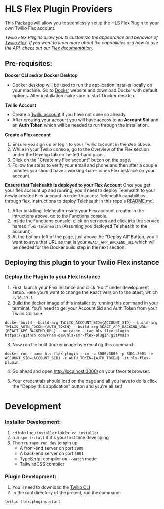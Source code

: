 # HLS Flex Plugin Providers

This Package will allow you to seemlessly setup the HLS Flex Plugin to your own Twilio Flex account. 

*Twilio Flex Plugins allow you to customize the appearance and behavior of [Twilio Flex](https://www.twilio.com/flex). If you want to learn more about the capabilities and how to use the API, check out our [Flex documentation](https://www.twilio.com/docs/flex).*
## **Pre-requisites:**
**Docker CLI and/or Docker Desktop**
- Docker desktop will be used to run the application installer locally on your machine. Go to [Docker](https://www.docker.com/products/docker-desktop) website and download Docker with default options. After installation make sure to start Docker desktop.

**Twilio Account**
- Create a [Twilio account](https://www.twilio.com/try-twilio) if you have not done so already
- After creating your account you will have access to an **Account Sid** and an **Auth Token** which will be needed to run through the installation.

**Create a Flex account**

1. Ensure you sign up or login to your Twilio account in the step above.
2. While in your Twilio console, go to the Overview of the Flex section under the Develop tab on the left-hand panel.
3. Click on the "Create my Flex account" button on the page.
4. Follow the steps to verify your email and phone and then after a couple minutes you should have a working-bare-bones Flex instance on your account.

**Ensure that Telehealth is deployed to your Flex Account**
Once you get your flex account up and running, you'll need to deploy Telehealth to your newly created Flex account in order to access Telehealth capabilities through flex. Instructions to deploy Telehealth in this repo's [README.md](https://github.com/Pham-dev/telehealth-v2).
1. After installing Telehealth inside your Flex account created in the intructions above, go to the Functions console.
2. Inside the Functions console, click on services and click into the service named ```flex-telehealth``` (Assuming you deployed Telehealth to the account).
3. At the bottom-left of the page, just above the "Deploy All" Button, you'll want to save that URL as that is your ```REACT_APP_BACKEND_URL``` which will be needed for the Docker build step in the next section.
## **Deploying this plugin to your Twilio Flex instance**

### Deploy the Plugin to your Flex Instance

1. First, launch your Flex instance and click "Edit" under development setup.  Here you'll want to change the React Version to the latest; which is ```16.13.1```
2. Build the docker image of this installer by running this command in your terminal.  You'll need to get your Account Sid and Auth Token from your Twilio Console:
```
docker build --build-arg TWILIO_ACCOUNT_SID={ACCOUNT_SID} --build-arg TWILIO_AUTH_TOKEN={AUTH_TOKEN} --build-arg REACT_APP_BACKEND_URL={REACT_APP_BACKEND_URL} --no-cache --tag hls-flex-plugin https://github.com/Pham-dev/hls-emr-flex-plugin.git#main
```
3. Now run the built docker image by executing this command:
```
docker run --name hls-flex-plugin --rm -p 3000:3000 -p 3001:3001 -e ACCOUNT_SID={ACCOUNT_SID} -e AUTH_TOKEN={AUTH_TOKEN} -it hls-flex-plugin 
```
4. Go ahead and open [http://localhost:3000/](http://localhost:3000/) on your favorite browser.

5. Your credentials should load on the page and all you have to do is click the "Deploy this application" button and you're all set!

 # Development

### Installer Development:
1.  ```cd``` into the ```/installer``` folder: ```cd installer```
2. run ```npm install``` if it's your first time developing
3. Then run ```npm run dev``` to spin up
    - A front-end server on port ```3000```
    - A back-end server on port ```3001```
    - TypeScript compiler on ```--watch``` mode
    - TailwindCSS compiler

### Plugin Development:
1. You'll need to download the [Twilio CLI](https://www.twilio.com/docs/twilio-cli/quickstart)
2. In the root directory of the project, run the command:
```
twilio flex:plugins:start
```
